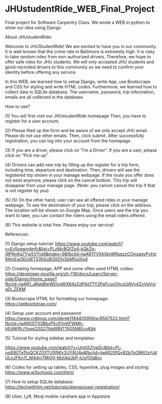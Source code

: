 
# JHUstudentRide_WEB_Final_Project
Final project for Software Carpentry Class. We wrote a WEB in python to show our idea using Django.

About JHUstudentRide:

Welcome to JHUStudentRide! We are excited to have you in our community. It is well-known that the crime rate in Baltimore is extremely high. It is risky to take random rides from non-authorized drivers. Therefore, we hope to offer safe rides for JHU students. We will only accepted JHU students and good-recorded drivers to this community so we need to confirm your identity before offering any service.

In this WEB,   we learned how to setup Django, write App, use	Bootscrape and CSS for styling and write HTML codes. Furthermore, we learned how to collect data in SQLite database. The username, password, trip information, emails are all collected in the database.

How to use?

(1)	You will first visit our JHUstudentRide homepage Then, you have to register for a user account.

(2)	Please filed up the form and be aware of we only accept JHU email. Please do not use other emails. Then, click submit.   After successfully registration, you can log into your account from the homepage.

(3)	If you are a driver, please click on “I’m a Driver”. If you are a user, please click on “Pick me up”.

(4)	Drivers can add new trip by filling up the register for a trip form, including time, departure and destination. Then, drivers will see the registered trip shown in your manage webpage. If the route you offer does not exist anymore, please click on the cancel bottom. This trip will disappear from your manage page. (Note: you cannot cancel the trip if that is not register by you)



(5)	(5)	On the other hand, user can see all offered rides in your manage webpage. To see the destination of your trip, please click on the address. The location will be shown on Google Map. Once users see the trip you want to take, you can contact the riders using the email riders offered.

(6)	This website is total free. Please enjoy our service!

References:

(1)	Django setup tutorial:
https://www.youtube.com/watch?v=Ev5xgwndmfc&list=PLzMcBGfZo4-kQkZp-j9PNyKq7Yw5VYjq9&index=9&fbclid=IwAR1YVXh1dvWRsezzCOnzagyPyHz9AmEwSEicWT57ASo8l3XDfx5bM5oIXo4

(2)	Creating homepage, APP and some often used HTML codes:
https://developer.mozilla.org/zh-TW/docs/Learn/Server-side/Django/Home_page?fbclid=IwAR1_aRgbBwWElcpWX64zZdFKd77Y2PeFcsoOhczUAVy4ZxVgVyrqDj_ZEKM

(3)	Bootscrape HTML for formatting our homepage:
https://getbootstrap.com/

(4)	Setup user account and password: https://www.cnblogs.com/derek1184405959/p/8567522.html?fbclid=IwAR0STX3BbvP5cfl1mKFWMh-t4U6KffrJYsqsQ3Q27bb6RNT15G5N8EuvKbk

(5)	Tutorial for styling sidebar and templates:

https://www.youtube.com/watch?v=UmljXZIypDc&list=PL-osiE80TeTtoQCKZ03TU5fNfx2UY6U4p&fbclid=IwAR20fQv82b7qOB6OzrUdULnJFKn7I_M4dm7MjOV-MztAdJbP-jUufOIaBxc

(6)	Codes for setting up tables, CSS, hyperlink, plug images and styling:
https://www.w3schools.com/html/

(7)	How to setup SQLite database:
https://techwithtim.net/tutorials/django/user-registration/

(8)	Uber, Lyft, Moqi mobile carshare app in Appstore
